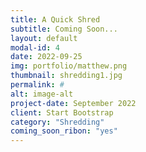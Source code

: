 ```yaml
---
title: A Quick Shred
subtitle: Coming Soon...
layout: default
modal-id: 4
date: 2022-09-25
img: portfolio/matthew.png
thumbnail: shredding1.jpg
permalink: #
alt: image-alt
project-date: September 2022
client: Start Bootstrap
category: "Shredding"
coming_soon_ribon: "yes"
---
```

